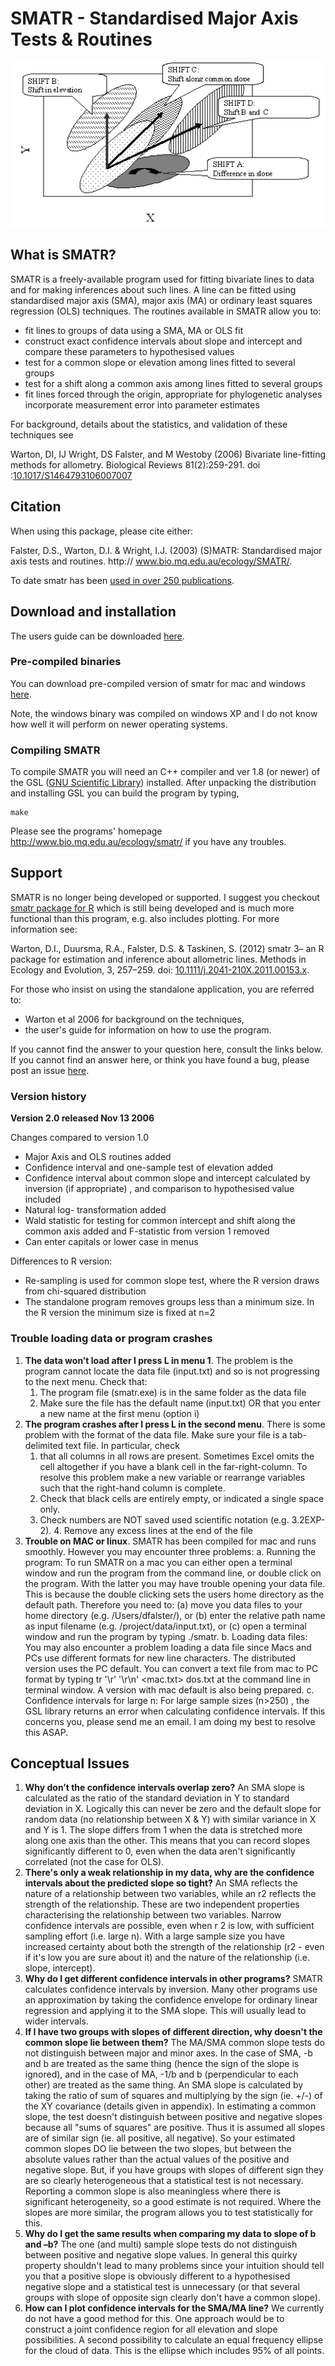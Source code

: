 SMATR - Standardised Major Axis Tests & Routines
============================

![](docs/schematic.gif)

## What is SMATR?

SMATR is a freely-available program used for fitting bivariate lines to data and for making inferences about such lines. A line can be fitted using standardised major axis (SMA), major axis (MA) or ordinary least squares regression (OLS) techniques. The routines available in SMATR allow you to:

* fit lines to groups of data using a SMA, MA or OLS fit
* construct exact confidence intervals about slope and intercept and compare these parameters to hypothesised values
* test for a common slope or elevation among lines fitted to several groups
* test for a shift along a common axis among lines fitted to several groups
* fit lines forced through the origin, appropriate for phylogenetic analyses
incorporate measurement error into parameter estimates

For background, details about the statistics, and validation of these techniques see

Warton, DI, IJ Wright, DS Falster, and M Westoby (2006) Bivariate line-fitting methods for allometry. Biological Reviews 81(2):259-291. doi :[10.1017/S1464793106007007](http://doi.org/10.1017/S1464793106007007)

## Citation

When using this package, please cite either:

Falster, D.S., Warton, D.I. & Wright, I.J. (2003) (S)MATR: Standardised major axis tests and routines. http:// www.bio.mq.edu.au/ecology/SMATR/.

To date smatr has been [used in over 250 publications](http://scholar.google.com.au/scholar?oi=bibs&hl=en&cites=5039792263257287713,9182054857820256278).

## Download and installation

The users guide can be downloaded [here](https://github.com/dfalster/smatr/releases/download/v2.0/SMATR_users_guide.pdf).

### Pre-compiled binaries

You can download pre-compiled version of smatr for mac and windows [here](https://github.com/dfalster/smatr/releases/tag/v2.0).

Note, the windows binary was compiled on windows XP and I do not know how well it will perform on newer operating systems.

### Compiling SMATR

To compile SMATR you will need an C++ compiler and ver 1.8 (or newer)
of the GSL ([GNU Scientific Library](http://www.gnu.org/software/gsl/)) installed.
After unpacking the distribution and installing GSL you can build the program by typing,

```
make
```

Please see the programs' homepage http://www.bio.mq.edu.au/ecology/smatr/
if you have any troubles.

## Support

SMATR is no longer being developed or supported. I suggest you checkout [smatr  package for R](http://cran.r-project.org/web/packages/smatr/index.html) which is still being developed and is much more functional than this program, e.g. also includes plotting. For more information see:

Warton, D.I., Duursma, R.A., Falster, D.S. & Taskinen, S. (2012) smatr 3– an R package for estimation and inference about allometric lines. Methods in Ecology and Evolution, 3, 257–259. doi: [10.1111/j.2041-210X.2011.00153.x](http://doi.org/10.1111/j.2041-210X.2011.00153.x).

For those who insist on using the standalone application, you are referred to:

- Warton et al 2006 for background on the techniques,
- the user's guide for information on how to use the program.

If you cannot find the answer to your question here, consult the links below. If you cannot find an answer here, or think you have found a bug, please post an issue [here](https://github.com/dfalster/smatr/issues).

### Version history

**Version 2.0 released Nov 13 2006**

Changes compared to version 1.0

* Major Axis and OLS routines added
* Confidence interval and one-sample test of elevation added
* Confidence interval about common slope and intercept calculated by inversion (if appropriate) , and comparison to hypothesised value included
* Natural log- transformation added
* Wald statistic for testing for common intercept and shift along the common axis added and F-statistic from version 1 removed
* Can enter capitals or lower case in menus

Differences to R version:

* Re-sampling is used for common slope test, where the R version draws from chi-squared distribution
* The standalone program removes groups less than a minimum size. In the R version the minimum size is fixed at n=2

### Trouble loading data or program crashes

1. **The data won’t load after I press L in menu 1**. The problem is the program cannot locate the data file (input.txt) and so is not progressing to the next menu. Check that:
	1. The program file (smatr.exe) is in the same folder as the data file
	2. Make sure the file has the default name (input.txt) OR that you enter a new name at the first menu (option i)
2. **The program crashes after I press L in the second menu**. There is some problem with the format of the data file. Make sure your file is a tab-delimited text file. In particular, check
	1. that all columns in all rows are present. Sometimes Excel omits the cell altogether if you have a blank cell in the far-right-column. To resolve this problem make a new variable or rearrange variables such that the right-hand column is complete.
	2. Check that black cells are entirely empty, or indicated a single space only.
	3. Check numbers are NOT saved used scientific notation (e.g. 3.2EXP-2).
		4. Remove any excess lines at the end of the file
3. **Trouble on MAC or linux**. SMATR has been compiled for mac and runs smoothly. However you may encounter three problems:
	a. Running the program: To run SMATR on a mac you can either open a terminal window and run the program from the command line, or double click on the program. With the latter you may have trouble opening your data file. This is because the double clicking sets the users home directory as the default path. Therefore you need to:
		(a) move you data files to your home directory (e.g. /Users/dfalster/), or (b) enter the relative path name as input filename (e.g. /project/data/input.txt), or
		(c) open a terminal window and run the program by typing ./smatr.
	b. Loading data files: You may also encounter a problem loading a data file since Macs and PCs use different formats for new line characters. The distributed version uses the PC default. You can convert a text file from mac to PC format by typing tr '\r' '\r\n' <mac.txt> dos.txt at the command line in terminal window. A version with mac default is also being prepared.
	c. Confidence intervals for large n: For large sample sizes (n>250) , the GSL library returns an error when calculating confidence intervals. If this concerns you, please send me an email. I am doing my best to resolve this ASAP.

## Conceptual Issues

1. **Why don’t the confidence intervals overlap zero?**
	An SMA slope is calculated as the ratio of the standard deviation in Y to standard deviation in X. Logically this can never be zero and the default slope for random data (no relationship between X & Y) with similar variance in X and Y is 1. The slope differs from 1 when the data is stretched more along one axis than the other. This means that you can record slopes significantly different to 0, even when the data aren't significantly correlated (not the case for OLS).
2. **There's only a weak relationship in my data, why are the confidence intervals about the predicted slope so tight?**
	An SMA reflects the nature of a relationship between two variables, while an r2 reflects the strength of the relationship. These are two independent properties characterising the relationship between two variables. Narrow confidence intervals are possible, even when r 2 is low, with sufficient sampling effort (i.e. large n). With a large sample size you have increased certainty about both the strength of the relationship (r2 - even if it's low you are sure about it) and the nature of the relationship (i.e. slope, intercept).
3. **Why do I get different confidence intervals in other programs?**
	SMATR calculates confidence intervals by inversion. Many other programs use an approximation by taking the confidence envelope for ordinary linear regression and applying it to the SMA slope. This will usually lead to wider intervals.
4. **If I have two groups with slopes of different direction, why doesn't the common slope lie between them?**
	The MA/SMA common slope tests do not distinguish between major and minor axes. In the case of SMA, -b and b are treated as the same thing (hence the sign of the slope is ignored), and in the case of MA, -1/b and b (perpendicular to each other) are treated as the same thing. An SMA slope is calculated by taking the ratio of sum of squares and multiplying by the sign (ie. +/-) of the XY covariance (details given in appendix). In estimating a common slope, the test doesn't distinguish between positive and negative slopes because all "sums of squares" are positive. Thus it is assumed all slopes are of similar sign (ie. all positive, all negative). So your estimated common slopes DO lie between the two slopes, but between the absolute values rather than the actual values of the positive and negative slope. But, if you have groups with slopes of different sign they are so clearly heterogeneous that a statistical test is not necessary. Reporting a common slope is also meaningless where there is significant heterogeneity, so a good estimate is not required. Where the slopes are more similar, the program allows you to test statistically for this.
5. **Why do I get the same results when comparing my data to slope of b and –b?**
	The one (and multi) sample slope tests do not distinguish between positive and negative slope values. In general this quirky property shouldn't lead to many problems since your intuition should tell you that a positive slope is obviously different to a hypothesised negative slope and a statistical test is unnecessary (or that several groups with slope of opposite sign clearly don't have a common slope).
6. **How can I plot confidence intervals for the SMA/MA line?**
	We currently do not have a good method for this. One approach would be to construct a joint confidence region for all elevation and slope possibilities. A second possibility to calculate an equal frequency ellipse for the cloud of data. This is the ellipse which includes 95% of all points.
